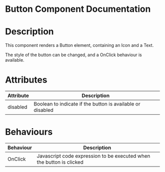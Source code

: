 # Button Component Documentation

# Description

This component renders a Button element, containing an Icon and a Text.

The style of the button can be changed, and a OnClick behaviour is available.

# Attributes

| Attribute | Description                                                |
| --------- | ---------------------------------------------------------- |
| disabled  | Boolean to indicate if the button is available or disabled |

# Behaviours

| Behaviour | Description                                                          |
| --------- | -------------------------------------------------------------------- |
| OnClick   | Javascript code expression to be executed when the button is clicked |

